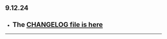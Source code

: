 ## 9.12.24

- ## The [CHANGELOG file is here](https://flutter-sound.canardoux.xyz/changelog.html)

-----------------------------------------------------------------------------------------------------------------------------------
